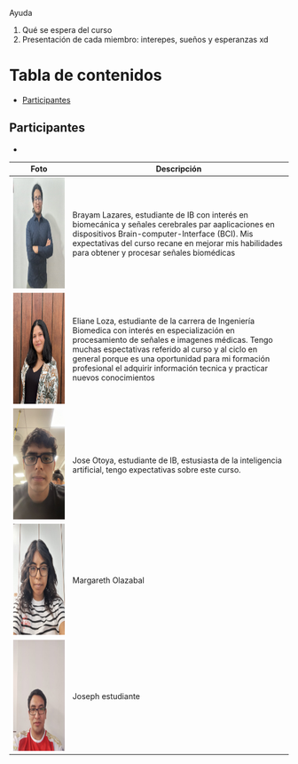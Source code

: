 Ayuda
1. Qué se espera del curso
2. Presentación de cada miembro: interepes, sueños y esperanzas xd
# Tabla de contenidos 
- [Participantes](#participantes)

## Participantes
- 

<center>

| Foto          | Descripción   |
| ------------- | ------------- |
| <img src = "Otros/Brayam.jpeg" width="500" height="200">  | Brayam Lazares, estudiante de IB con interés en biomecánica y señales cerebrales par aaplicaciones en dispositivos Brain-computer-Interface (BCI). Mis expectativas del curso recane en mejorar mis habilidades para obtener y procesar señales biomédicas |
| <img src = "Otros/Eliane.jpeg" width="400" height="200">  | Eliane Loza, estudiante de la carrera de Ingeniería Biomedica con interés en especialización en procesamiento de señales e imagenes médicas. Tengo muchas espectativas referido al curso y al ciclo en general porque es una oportunidad para mi formación profesional el adquirir información tecnica y practicar nuevos conocimientos |
| <img src = "Otros/Luis.jpeg" width="400" height="200">   | Jose Otoya, estudiante de IB, estusiasta de la inteligencia artificial, tengo expectativas sobre este curso. |
| <img src = "Otros/Margareth.jpeg" width="400" height="200">  | Margareth Olazabal |
| <img src = "Otros/Joseph.jpeg" width="400" height="200">  | Joseph estudiante  |
